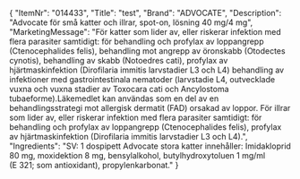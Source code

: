 {
  "ItemNr": "014433",
  "Title": "test",
  "Brand": "ADVOCATE",
  "Description": "Advocate för små katter och illrar, spot-on, lösning 40 mg/4 mg",
  "MarketingMessage": "För katter som lider av, eller riskerar infektion med flera parasiter samtidigt: för behandling och profylax av loppangrepp (Ctenocephalides felis), behandling mot angrepp av öronskabb (Otodectes cynotis), behandling av skabb (Notoedres cati), profylax av hjärtmaskinfektion (Dirofilaria immitis larvstadier L3 och L4) behandling av infektioner med gastrointestinala nematoder (larvstadie L4, outvecklade vuxna och vuxna stadier av Toxocara cati och Ancylostoma tubaeforme).Läkemedlet kan användas som en del av en behandlingsstrategi mot allergisk dermatit (FAD) orsakad av loppor. För illrar som lider av, eller riskerar infektion med flera parasiter samtidigt: för behandling och profylax av loppangrepp (Ctenocephalides felis), profylax av hjärtmaskinfektion (Dirofilaria immitis larvstadier L3 och L4).",
  "Ingredients": "SV: 1 dospipett Advocate stora katter innehåller: Imidakloprid 80 mg, moxidektion 8 mg, bensylalkohol, butylhydroxytoluen 1 mg/ml (E 321; som antioxidant), propylen­karbonat."
}